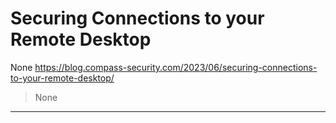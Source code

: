 # Securing Connections to your Remote Desktop

None
https://blog.compass-security.com/2023/06/securing-connections-to-your-remote-desktop/
<blockquote>
None
</blockquote>

---

